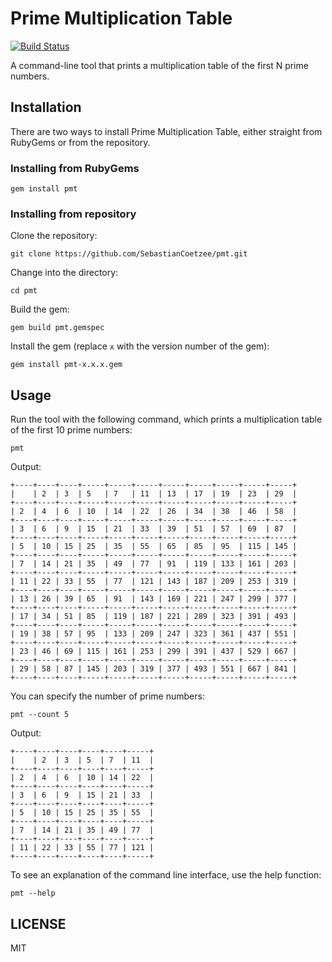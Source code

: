 # Prime Multiplication Table

[![Build Status](https://travis-ci.org/SebastianCoetzee/pmt.svg?branch=master)](https://travis-ci.org/SebastianCoetzee/pmt)

A command-line tool that prints a multiplication table of the first N prime numbers.

## Installation

There are two ways to install Prime Multiplication Table, either straight from RubyGems or from the repository.

### Installing from RubyGems

```
gem install pmt
```

### Installing from repository

Clone the repository:

```
git clone https://github.com/SebastianCoetzee/pmt.git
```

Change into the directory:

```
cd pmt
```

Build the gem:

```
gem build pmt.gemspec
```

Install the gem (replace `x` with the version number of the gem):

```
gem install pmt-x.x.x.gem
```

## Usage

Run the tool with the following command, which prints a multiplication table of the first 10 prime numbers:

```
pmt
```

Output:

```
+----+----+----+-----+-----+-----+-----+-----+-----+-----+-----+
|    | 2  | 3  | 5   | 7   | 11  | 13  | 17  | 19  | 23  | 29  |
+----+----+----+-----+-----+-----+-----+-----+-----+-----+-----+
| 2  | 4  | 6  | 10  | 14  | 22  | 26  | 34  | 38  | 46  | 58  |
+----+----+----+-----+-----+-----+-----+-----+-----+-----+-----+
| 3  | 6  | 9  | 15  | 21  | 33  | 39  | 51  | 57  | 69  | 87  |
+----+----+----+-----+-----+-----+-----+-----+-----+-----+-----+
| 5  | 10 | 15 | 25  | 35  | 55  | 65  | 85  | 95  | 115 | 145 |
+----+----+----+-----+-----+-----+-----+-----+-----+-----+-----+
| 7  | 14 | 21 | 35  | 49  | 77  | 91  | 119 | 133 | 161 | 203 |
+----+----+----+-----+-----+-----+-----+-----+-----+-----+-----+
| 11 | 22 | 33 | 55  | 77  | 121 | 143 | 187 | 209 | 253 | 319 |
+----+----+----+-----+-----+-----+-----+-----+-----+-----+-----+
| 13 | 26 | 39 | 65  | 91  | 143 | 169 | 221 | 247 | 299 | 377 |
+----+----+----+-----+-----+-----+-----+-----+-----+-----+-----+
| 17 | 34 | 51 | 85  | 119 | 187 | 221 | 289 | 323 | 391 | 493 |
+----+----+----+-----+-----+-----+-----+-----+-----+-----+-----+
| 19 | 38 | 57 | 95  | 133 | 209 | 247 | 323 | 361 | 437 | 551 |
+----+----+----+-----+-----+-----+-----+-----+-----+-----+-----+
| 23 | 46 | 69 | 115 | 161 | 253 | 299 | 391 | 437 | 529 | 667 |
+----+----+----+-----+-----+-----+-----+-----+-----+-----+-----+
| 29 | 58 | 87 | 145 | 203 | 319 | 377 | 493 | 551 | 667 | 841 |
+----+----+----+-----+-----+-----+-----+-----+-----+-----+-----+
```

You can specify the number of prime numbers:

```
pmt --count 5
```

Output:

```
+----+----+----+----+----+-----+
|    | 2  | 3  | 5  | 7  | 11  |
+----+----+----+----+----+-----+
| 2  | 4  | 6  | 10 | 14 | 22  |
+----+----+----+----+----+-----+
| 3  | 6  | 9  | 15 | 21 | 33  |
+----+----+----+----+----+-----+
| 5  | 10 | 15 | 25 | 35 | 55  |
+----+----+----+----+----+-----+
| 7  | 14 | 21 | 35 | 49 | 77  |
+----+----+----+----+----+-----+
| 11 | 22 | 33 | 55 | 77 | 121 |
+----+----+----+----+----+-----+
```

To see an explanation of the command line interface, use the help function:

```
pmt --help
```

## LICENSE

MIT
